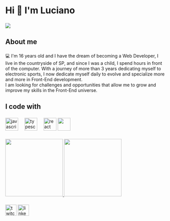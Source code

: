 <h1 align="left">Hi 👋 I'm Luciano</h1>

###

<img src = "https://i.pinimg.com/originals/a2/27/83/a22783bdccb5d0d0c958360bf9df39bb.gif">

###

<h2 align="left">About me</h2>

###

<p align="left">💻 I'm 16 years old and I have the dream of becoming a Web Developer, I live in the countryside of SP, and since I was a child, I spend hours in front of the computer. With a journey of more than 3 years dedicating myself to electronic sports, I now dedicate myself daily to evolve and specialize more and more in Front-End development.
<br>
I am looking for challenges and opportunities that allow me to grow and improve my skills in the Front-End universe.</p>

###

<h2 align="left">I code with</h2>

###

<div align="left">
  <img src="https://cdn.jsdelivr.net/gh/devicons/devicon/icons/javascript/javascript-original.svg" height="40" alt="javascript logo"  />
  <img width="12" />
  <img src="https://cdn.jsdelivr.net/gh/devicons/devicon/icons/typescript/typescript-original.svg" height="40" alt="typescript logo"  />
  <img width="12" />
  <img src="https://cdn.jsdelivr.net/gh/devicons/devicon/icons/react/react-original.svg" height="40" alt="react logo" />
  <img loading="lazy" src="https://cdn.jsdelivr.net/gh/devicons/devicon/icons/git/git-original.svg" width="40" height="40"/>
</div>

###

<div>
<a href="https://github.com/lucianogasquess">
<img loading="lazy" height="180em" src="https://github-readme-stats.vercel.app/api/top-langs/?username=lucianogasquess&layout=compact&langs_count=7&theme=dracula"/>
<img loading="lazy" height="180em" src="https://github-readme-stats.vercel.app/api?username=lucianogasquess&show_icons=true&theme=dracula&include_all_commits=true&count_private=true"/>
</div>

###

<div align="left">
   <a href="https://www.twitch.tv/lukke7x"><img src="https://img.shields.io/static/v1?message=Twitch&logo=twitch&label=&color=9146FF&logoColor=white&labelColor=&style=for-the-badge" height="35" alt="twitch logo"/></a>
   <a href="https://www.linkedin.com/in/lucianogasques/"><img src="https://img.shields.io/static/v1?message=LinkedIn&logo=linkedin&label=&color=0077B5&logoColor=white&labelColor=&style=for-the-badge" height="35" alt="linkedin logo" /></a>
</div>

###

